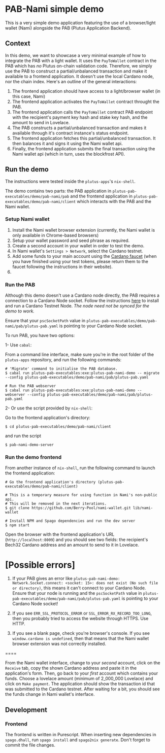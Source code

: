 # PAB-Nami simple demo

This is a very simple demo application featuring the use of a browser/light wallet (Nami) alongside the PAB (Plutus Application Backend).

## Context

In this demo, we want to showcase a very minimal example of how to integrate the PAB with a light wallet. It uses the `PayToWallet` contract in the PAB which has *no* Plutus on-chain validation code. Therefore, we simply use the PAB to construct a partial/unbalanced transaction and make it available to a frontend application. It doesn't use the local Cardano node, nor the chain index. Here's an outline of the general interactions:

1. The frontend application should have access to a light/browser wallet (in this case, Nami)
2. The frontend application activates the `PayToWallet` contract throught the PAB.
3. The frontend application calls the `PayToWallet` contract PAB endpoint with the recipient's payment key hash and stake key hash, and the amount to send in Lovelace.
4. The PAB constructs a partial/unbalanced transaction and makes it available through it's contract instance's status endpoint.
5. The frontend application fetches this partial/unbalanced transaction. It then balances it and signs it using the Nami wallet api.
6. Finally, the frontend application submits the final transaction using the Nami wallet api (which in turn, uses the blockfrost API).

## Run the demo

The instructions were tested inside the `plutus-apps`'s `nix-shell`.

The demo contains two parts: the PAB application in `plutus-pab-executables/demo/pab-nami/pab` and the frontend application in `plutus-pab-executables/demo/pab-nami/client` which interacts with the PAB and the Nami wallet.

### Setup Nami wallet

1. Install the Nami wallet browser extension (currently, the Nami wallet is only available in Chrome-based browsers)
2. Setup your wallet password and seed phrase as required.
3. Create a second account in your wallet in order to test the demo.
4. In Nami wallet's `Settings > Network`, select the Cardano testnet.
5. Add some funds to your main account using the [Cardano faucet](https://testnets.cardano.org/en/testnets/cardano/tools/faucet/) (when you have finished using your test tokens, please return them to the faucet following the instructions in their website).
6.

### Run the PAB

Although this demo doesn't use a Cardano node directly, the PAB requires a connection to a Cardano Node socket. Follow the instructions [here](https://developers.cardano.org/docs/get-started/installing-cardano-node) to install and run a Cardano Testnet Node. *The node need not be synced for the demo to work.*

Ensure that your `pscSocketPath` value in `plutus-pab-executables/demo/pab-nami/pab/plutus-pab.yaml` is pointing to your Cardano Node socket.

To run PAB, you have two options:

1- Use `cabal`:

From a command line interface, make sure you're in the root folder of the `plutus-apps` repository, and run the following commands:

```
# 'Migrate' command to initialise the PAB database.
$ cabal run plutus-pab-executables:exe:plutus-pab-nami-demo -- migrate --config plutus-pab-executables/demo/pab-nami/pab/plutus-pab.yaml

# Run the PAB webserver
$ cabal run plutus-pab-executables:exe:plutus-pab-nami-demo -- webserver --config plutus-pab-executables/demo/pab-nami/pab/plutus-pab.yaml
```

2- Or use the script provided by `nix-shell`:

Go to the frontend application's directory:

```
$ cd plutus-pab-executables/demo/pab-nami/client
```
and run the script

```
$ pab-nami-demo-server
```

### Run the demo frontend

From another instance of `nix-shell`, run the following command to launch the frontend application:

```
# Go the frontend application's directory (plutus-pab-executables/demo/pab-nami/client)

# This is a temporary measure for using function in Nami's non-public api.
# This will be removed in the next iterations.
$ git clone https://github.com/Berry-Pool/nami-wallet.git lib/nami-wallet

# Install NPM and Spago dependencies and run the dev server
$ npm start
```

Open the browser with the frontend application's URL (`http://localhost:8009`) and you should see two fields: the recipient's Bech32 Cardano address and an amount to send to it in Lovelace.

[Possible errors]
====

1. If your PAB gives an error like `plutus-pab-nami-demo: Network.Socket.connect: <socket: 15>: does not exist (No such file or directory)`, this means it can't connect to your Cardano Node. Ensure that your node is running and the `pscSocketPath` value in `plutus-pab-executables/demo/pab-nami/pab/plutus-pab.yaml` is pointing to your Cardano Node socket!

1. If you see `ERR_SSL_PROTOCOL_ERROR` or `SSL_ERROR_RX_RECORD_TOO_LONG`, then you probably tried to access the website through HTTPS. Use HTTP.

1. If you see a blank page, check you're browser's console. If you see `window.cardano is undefined`, then that means that the Nami wallet browser extension was not correctly installed.

====

From the Nami wallet interface, change to your *second* account, click on the `Receive` tab, copy the shown Cardano address and paste it in the application's form. Then, go back to your *first* account which contains your funds. Choose a lovelace amount (minimum of 2_000_000 Lovelace) and click on `Make payment`. The application should show the transaction id that was submitted to the Cardano testnet. After waiting for a bit, you should see the funds change in Nami wallet's interface.


## Development

### Frontend

The frontend is written in Purescript. When inserting new dependencies in `spago.dhall`, run `spago install` and `spago2nix generate`. Don't forget to commit the file changes.

